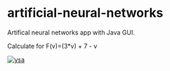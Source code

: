 # artificial-neural-networks
 Artifical neural networks app with Java GUI.

Calculate for F(v)=(3*v) + 7 - v 

[![ysa](https://i.hizliresim.com/LOVal0.png)](https://hizliresim.com/LOVal0)
